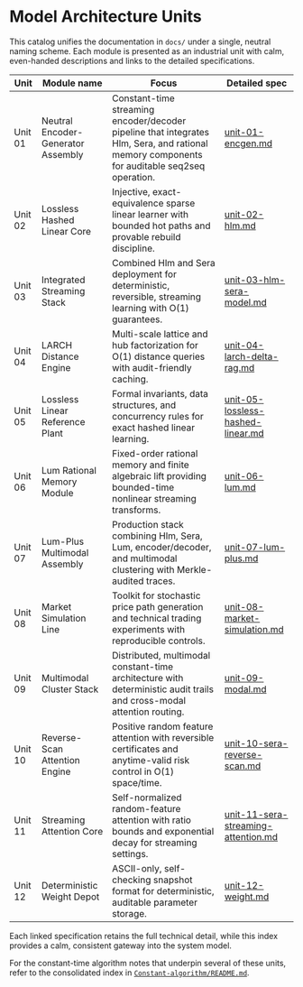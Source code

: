 # Model Architecture Units

This catalog unifies the documentation in `docs/` under a single, neutral naming scheme.  Each module is presented as an industrial unit with calm, even-handed descriptions and links to the detailed specifications.

| Unit | Module name | Focus | Detailed spec |
| --- | --- | --- | --- |
| Unit 01 | Neutral Encoder-Generator Assembly | Constant-time streaming encoder/decoder pipeline that integrates Hlm, Sera, and rational memory components for auditable seq2seq operation. | [unit-01-encgen.md](./unit-01-encgen.md) |
| Unit 02 | Lossless Hashed Linear Core | Injective, exact-equivalence sparse linear learner with bounded hot paths and provable rebuild discipline. | [unit-02-hlm.md](./unit-02-hlm.md) |
| Unit 03 | Integrated Streaming Stack | Combined Hlm and Sera deployment for deterministic, reversible, streaming learning with O(1) guarantees. | [unit-03-hlm-sera-model.md](./unit-03-hlm-sera-model.md) |
| Unit 04 | LARCH Distance Engine | Multi-scale lattice and hub factorization for O(1) distance queries with audit-friendly caching. | [unit-04-larch-delta-rag.md](./unit-04-larch-delta-rag.md) |
| Unit 05 | Lossless Linear Reference Plant | Formal invariants, data structures, and concurrency rules for exact hashed linear learning. | [unit-05-lossless-hashed-linear.md](./unit-05-lossless-hashed-linear.md) |
| Unit 06 | Lum Rational Memory Module | Fixed-order rational memory and finite algebraic lift providing bounded-time nonlinear streaming transforms. | [unit-06-lum.md](./unit-06-lum.md) |
| Unit 07 | Lum-Plus Multimodal Assembly | Production stack combining Hlm, Sera, Lum, encoder/decoder, and multimodal clustering with Merkle-audited traces. | [unit-07-lum-plus.md](./unit-07-lum-plus.md) |
| Unit 08 | Market Simulation Line | Toolkit for stochastic price path generation and technical trading experiments with reproducible controls. | [unit-08-market-simulation.md](./unit-08-market-simulation.md) |
| Unit 09 | Multimodal Cluster Stack | Distributed, multimodal constant-time architecture with deterministic audit trails and cross-modal attention routing. | [unit-09-modal.md](./unit-09-modal.md) |
| Unit 10 | Reverse-Scan Attention Engine | Positive random feature attention with reversible certificates and anytime-valid risk control in O(1) space/time. | [unit-10-sera-reverse-scan.md](./unit-10-sera-reverse-scan.md) |
| Unit 11 | Streaming Attention Core | Self-normalized random-feature attention with ratio bounds and exponential decay for streaming settings. | [unit-11-sera-streaming-attention.md](./unit-11-sera-streaming-attention.md) |
| Unit 12 | Deterministic Weight Depot | ASCII-only, self-checking snapshot format for deterministic, auditable parameter storage. | [unit-12-weight.md](./unit-12-weight.md) |

Each linked specification retains the full technical detail, while this index provides a calm, consistent gateway into the system model.

For the constant-time algorithm notes that underpin several of these units,
refer to the consolidated index in
[`Constant-algorithm/README.md`](./Constant-algorithm/README.md).
